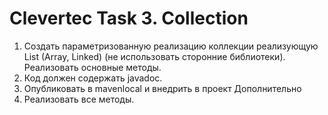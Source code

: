 # Clevertec Task 3. Collection
1. Создать параметризованную реализацию коллекции
   реализующую List (Array, Linked) (не использовать
   сторонние библиотеки). Реализовать основные методы.
2. Код должен содержать javadoc.
3. Опубликовать в mavenlocal и внедрить в проект
   Дополнительно
4. Реализовать все методы.